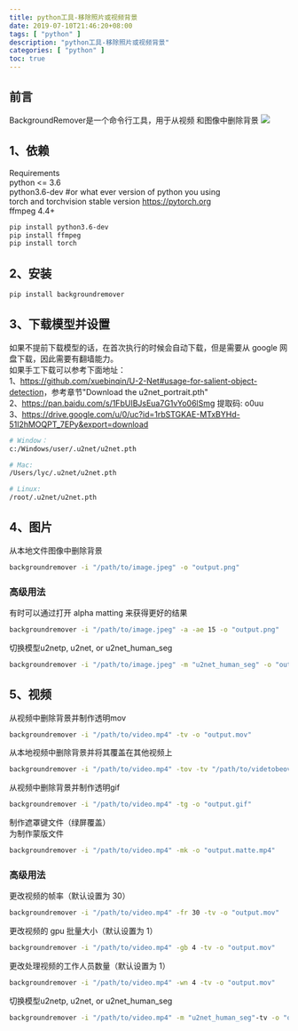 ```yaml
---
title: python工具-移除照片或视频背景
date: 2019-07-10T21:46:20+08:00
tags: [ "python" ]
description: "python工具-移除照片或视频背景"
categories: [ "python" ]
toc: true
---
```


## 前言
BackgroundRemover是一个命令行工具，用于从视频 和图像中删除背景
![](/posts/python/bgremover.png)

## 1、依赖
Requirements  
python <= 3.6  
python3.6-dev #or what ever version of python you using  
torch and torchvision stable version <https://pytorch.org>  
ffmpeg 4.4+
```bash
pip install python3.6-dev
pip install ffmpeg
pip install torch
```

## 2、安装
```bash
pip install backgroundremover
```

## 3、下载模型并设置
如果不提前下载模型的话，在首次执行的时候会自动下载，但是需要从 google 网盘下载，因此需要有翻墙能力。  
如果手工下载可以参考下面地址：  
1、<https://github.com/xuebinqin/U-2-Net#usage-for-salient-object-detection>，参考章节"Download the u2net_portrait.pth"  
2、<https://pan.baidu.com/s/1FbUIBJsEua7G1vYo06lSmg> 提取码: o0uu  
3、<https://drive.google.com/u/0/uc?id=1rbSTGKAE-MTxBYHd-51l2hMOQPT_7EPy&export=download>
```bash
# Window：
c:/Windows/user/.u2net/u2net.pth

# Mac:
/Users/lyc/.u2net/u2net.pth

# Linux:
/root/.u2net/u2net.pth
```

## 4、图片
从本地文件图像中删除背景
```bash
backgroundremover -i "/path/to/image.jpeg" -o "output.png"
```
### 高级用法
有时可以通过打开 alpha matting 来获得更好的结果
```bash
backgroundremover -i "/path/to/image.jpeg" -a -ae 15 -o "output.png"
```

切换模型u2netp, u2net, or u2net_human_seg
```bash
backgroundremover -i "/path/to/image.jpeg" -m "u2net_human_seg" -o "output.png"
```

## 5、视频
从视频中删除背景并制作透明mov
```bash
backgroundremover -i "/path/to/video.mp4" -tv -o "output.mov"
```

从本地视频中删除背景并将其覆盖在其他视频上
```bash
backgroundremover -i "/path/to/video.mp4" -tov -tv "/path/to/videtobeoverlayed.mp4" -o "output.mov"
```

从视频中删除背景并制作透明gif
```bash
backgroundremover -i "/path/to/video.mp4" -tg -o "output.gif"
```

制作遮罩键文件（绿屏覆盖）  
为制作蒙版文件
```bash
backgroundremover -i "/path/to/video.mp4" -mk -o "output.matte.mp4"
```

### 高级用法
更改视频的帧率（默认设置为 30）
```bash
backgroundremover -i "/path/to/video.mp4" -fr 30 -tv -o "output.mov"
```

更改视频的 gpu 批量大小（默认设置为 1）
```bash
backgroundremover -i "/path/to/video.mp4" -gb 4 -tv -o "output.mov"
```

更改处理视频的工作人员数量（默认设置为 1）
```bash
backgroundremover -i "/path/to/video.mp4" -wn 4 -tv -o "output.mov"
```

切换模型u2netp, u2net, or u2net_human_seg
```bash
backgroundremover -i "/path/to/video.mp4" -m "u2net_human_seg"-tv -o "output.mov"
```